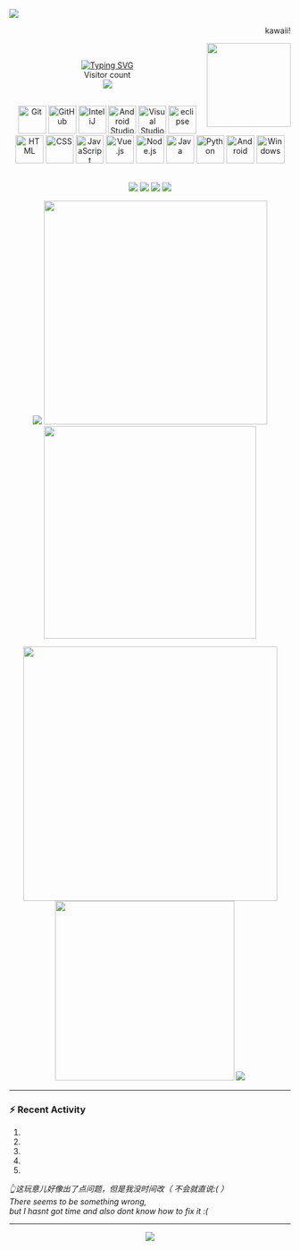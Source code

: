 <p>
  <img src="https://github-widgetbox.vercel.app/api/profile?username=BillZhong2008&data=followers,repositories,stars,commits&theme=darkmode">
</p>

<p>
  <p align="right">kawaii!<p>
  <img align="right" height="150" src="https://q1.qlogo.cn/g?b=qq&nk=3492772281&s=640">
</p></br>

<p align="center">
  <!-- 循环播放hello的多语言字样 -->
  <a href="https://git.io/typing-svg">
    <img src="https://readme-typing-svg.herokuapp.com?font=Fira+Sans&weight=500&size=48&pause=1000&center=true&vCenter=true&width=435&lines=%3CHello%2C+World!%2F%3E;%3CHola%2C+World!%2F%3E;%3CBonjor%2C+World!%2F%3E;%3CNi+Hao%2C+World!%2F%3E" alt="Typing SVG" />
  </a></br>
  <!-- 个人主页访问人数 -->
  Visitor count</br>
  <img src="https://profile-counter.glitch.me/BillZhong2008/count.svg" />
</p></br>

<div align="center">
	<img height="50" src="https://user-images.githubusercontent.com/25181517/192108372-f71d70ac-7ae6-4c0d-8395-51d8870c2ef0.png" alt="Git" title="Git" />
	<img height="50" src="https://user-images.githubusercontent.com/25181517/192108374-8da61ba1-99ec-41d7-80b8-fb2f7c0a4948.png" alt="GitHub" title="GitHub" />
	<img height="50" src="https://user-images.githubusercontent.com/25181517/192108890-200809d1-439c-4e23-90d3-b090cf9a4eea.png" alt="InteliJ" title="InteliJ" />
	<img height="50" src="https://user-images.githubusercontent.com/25181517/192108895-20dc3343-43e3-4a54-a90e-13a4abbc57b9.png" alt="Android Studio" title="Android Studio" />
	<img height="50" src="https://user-images.githubusercontent.com/25181517/192108891-d86b6220-e232-423a-bf5f-90903e6887c3.png" alt="Visual Studio Code" title="Visual Studio Code" />
	<img height="50" src="https://user-images.githubusercontent.com/25181517/192108892-6e9b5cdf-4e35-4a70-ad9a-801a93a07c1c.png" alt="eclipse" title="eclipse" />
	<img height="50" src="https://user-images.githubusercontent.com/25181517/192158954-f88b5814-d510-4564-b285-dff7d6400dad.png" alt="HTML" title="HTML" />
	<img height="50" src="https://user-images.githubusercontent.com/25181517/183898674-75a4a1b1-f960-4ea9-abcb-637170a00a75.png" alt="CSS" title="CSS" />
	<img height="50" src="https://user-images.githubusercontent.com/25181517/117447155-6a868a00-af3d-11eb-9cfe-245df15c9f3f.png" alt="JavaScript" title="JavaScript" />
	<img height="50" src="https://user-images.githubusercontent.com/25181517/117448124-a2da9800-af3e-11eb-85d2-bd1b69b65603.png" alt="Vue.js" title="Vue.js" />
	<img height="50" src="https://user-images.githubusercontent.com/25181517/183568594-85e280a7-0d7e-4d1a-9028-c8c2209e073c.png" alt="Node.js" title="Node.js" />
	<img height="50" src="https://user-images.githubusercontent.com/25181517/117201156-9a724800-adec-11eb-9a9d-3cd0f67da4bc.png" alt="Java" title="Java" />
	<img height="50" src="https://user-images.githubusercontent.com/25181517/183423507-c056a6f9-1ba8-4312-a350-19bcbc5a8697.png" alt="Python" title="Python" />
	<img height="50" src="https://user-images.githubusercontent.com/25181517/117269608-b7dcfb80-ae58-11eb-8e66-6cc8753553f0.png" alt="Android" title="Android" />
	<img height="50" src="https://user-images.githubusercontent.com/25181517/186884150-05e9ff6d-340e-4802-9533-2c3f02363ee3.png" alt="Windows" title="Windows" />
</div></br>

<p align="center">
  <img src="https://forthebadge.com/images/badges/built-with-love.svg">
  <img src="https://forthebadge.com/images/badges/powered-by-electricity.svg">
  <img src="https://forthebadge.com/images/badges/open-source.svg">
  <img src="https://forthebadge.com/images/badges/for-you.svg">
</p>

<!-- 自定义卡片 -->
<p align="center">
  <!-- Github Stat Cups -->
  <img src="https://github-profile-trophy.vercel.app/?username=BillZhong2008&theme=tokyonight">
  <!-- Github Stats -->
  <img src="https://github-readme-stats-billzhong2008.vercel.app/api?username=BillZhong2008&count_private=true&show_icons=true&include_all_commits=true&text_bold=true&theme=tokyonight" width="400">
  <!-- Used Languages Display -->
  <img src="https://github-readme-stats-billzhong2008.vercel.app/api/top-langs/?username=BillZhong2008&layout=compact&langs_count=8&theme=tokyonight" width="380">
</p>

<p align="center"> 
  <!-- osu! card -->
  <img src="https://osu-sig.vercel.app/card?user=Bill_Zhong&mode=std&animation=true&skills=true" width="455"/>
  <!-- Spotify card -->
  <img src="https://spotify-recently-played-readme.vercel.app/api?user=jeffreyca16" width="321">
  <!-- A Good Sentence -->
  <img src="https://quotes-github-readme.vercel.app/api?type=horizontal&theme=tokyonight">
</p>

---

### :zap: Recent Activity

<!--START_SECTION:activity-->
1. 
2. 
3. 
4. 
5. 
<!--END_SECTION:activity-->


*👆这玩意儿好像出了点问题，但是我没时间改（ 不会就直说:( ）*
</br>
*There seems to be something wrong,*
</br>
*but I hasnt got time and also dont know how to fix it :(*

---

<p align="center">
  <img src="https://github-readme-activity-graph.cyclic.app/graph?username=BillZhong2008&theme=tokyo-night&area=true&hide_border=true">
</p>
